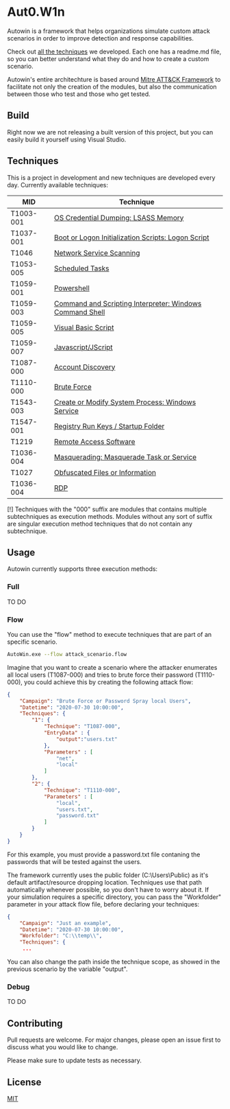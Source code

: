 
# Aut0.W1n

Autowin is a framework that helps organizations simulate custom attack scenarios in order to improve detection and response capabilities.

Check out [all the techniques](https://github.com/Reduati/AutoWin/tree/master/Techniques) we developed. Each one has a readme.md file, so you can better understand what they do and how to create a custom scenario.

Autowin's entire architechture is based around [Mitre ATT&CK Framework](https://attack.mitre.org/) to facilitate not only the creation of the modules, but also the communication between those who test and those who get tested.

## Build

Right now we are not releasing a built version of this project, but you can easily build it yourself using Visual Studio.

## Techniques

This is a project in development and new techniques are developed every day. Currently available techniques:

| MID | Technique |
| ----|----|
|T1003-001|[OS Credential Dumping: LSASS Memory](https://github.com/Reduati/AutoWin/tree/master/Techniques/T1003-001)|
|T1037-001|[Boot or Logon Initialization Scripts: Logon Script](https://github.com/Reduati/AutoWin/tree/master/Techniques/T1037-001)|
|T1046|[Network Service Scanning](https://github.com/Reduati/AutoWin/tree/master/Techniques/T1046)|
|T1053-005|[Scheduled Tasks](https://github.com/Reduati/AutoWin/tree/master/Techniques/T1053-005)|
|T1059-001|[Powershell](https://github.com/Reduati/AutoWin/tree/master/Techniques/T1059-001)|
|T1059-003|[Command and Scripting Interpreter: Windows Command Shell](https://github.com/Reduati/AutoWin/tree/master/Techniques/T1059-003)|
|T1059-005|[Visual Basic Script](https://github.com/Reduati/AutoWin/tree/master/Techniques/T1059-005)|
|T1059-007|[Javascript/JScript](https://github.com/Reduati/AutoWin/tree/master/Techniques/T1059-007)|
|T1087-000|[Account Discovery](https://github.com/Reduati/AutoWin/tree/master/Techniques/T1087-000)|
|T1110-000|[Brute Force](https://github.com/Reduati/AutoWin/tree/master/Techniques/T1110-000)|
|T1543-003|[Create or Modify System Process: Windows Service](https://github.com/Reduati/AutoWin/tree/master/Techniques/T1543-003)|
|T1547-001|[Registry Run Keys / Startup Folder](https://github.com/Reduati/AutoWin/tree/master/Techniques/T1547-001)|
|T1219|[Remote Access Software](https://github.com/Reduati/AutoWin/tree/master/Techniques/T1219)|
|T1036-004|[Masquerading: Masquerade Task or Service](https://github.com/Reduati/AutoWin/tree/master/Techniques/T1036-004)|
|T1027|[Obfuscated Files or Information](https://github.com/Reduati/AutoWin/tree/master/Techniques/T1027)|
|T1036-004|[RDP](https://github.com/Reduati/AutoWin/tree/master/Techniques/T1036-004)|

[!] Techniques with the "000" suffix are modules that contains multiple subtechniques as execution methods. Modules without any sort of suffix are singular execution method techniques that do not contain any subtechnique.

## Usage

Autowin currently supports three execution methods:

### Full

TO DO

### Flow
You can use the "flow" method to execute techniques that are part of an specific scenario.

```bash
AutoWin.exe --flow attack_scenario.flow
```
Imagine that you want to create a scenario where the attacker enumerates all local users (T1087-000) and tries to brute force their password (T1110-000), you could achieve this by creating the following attack flow:
```json
{
    "Campaign": "Brute Force or Password Spray local Users",
    "Datetime": "2020-07-30 10:00:00",
    "Techniques": {
        "1": {
            "Technique": "T1087-000",
            "EntryData" : {
                "output":"users.txt"
            },
            "Parameters" : [
                "net",
                "local"
            ]
        },
        "2": {
            "Technique": "T1110-000",
            "Parameters" : [
                "local",
                "users.txt",
                "password.txt"
            ]
        }
    }
}
```
For this example, you must provide a password.txt file contaning the passwords that will be tested against the users. 

The framework currently uses the public folder (C:\Users\Public) as it's default artifact/resource dropping location. Techniques use that path automatically whenever possible, so you don't have to worry about it. If your simulation requires a specific directory, you can pass the "Workfolder" parameter in your attack flow file, before declaring your techniques:
```json
{
    "Campaign": "Just an example",
    "Datetime": "2020-07-30 10:00:00",
    "Workfolder": "C:\\temp\\",
    "Techniques": {
     ...
```
You can also change the path inside the technique scope, as showed in the previous scenario by the variable "output".

### Debug

TO DO

## Contributing
Pull requests are welcome. For major changes, please open an issue first to discuss what you would like to change.

Please make sure to update tests as necessary.

## License
[MIT](https://choosealicense.com/licenses/mit/)

